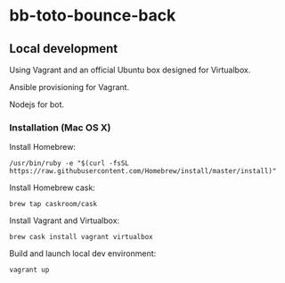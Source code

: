 # bb-toto-bounce-back

## Local development

Using Vagrant and an official Ubuntu box designed for Virtualbox.

Ansible provisioning for Vagrant.

Nodejs for bot.

### Installation (Mac OS X)

Install Homebrew:

`/usr/bin/ruby -e "$(curl -fsSL https://raw.githubusercontent.com/Homebrew/install/master/install)"`

Install Homebrew cask:

`brew tap caskroom/cask`

Install Vagrant and Virtualbox:

`brew cask install vagrant virtualbox`

Build and launch local dev environment:

`vagrant up`
